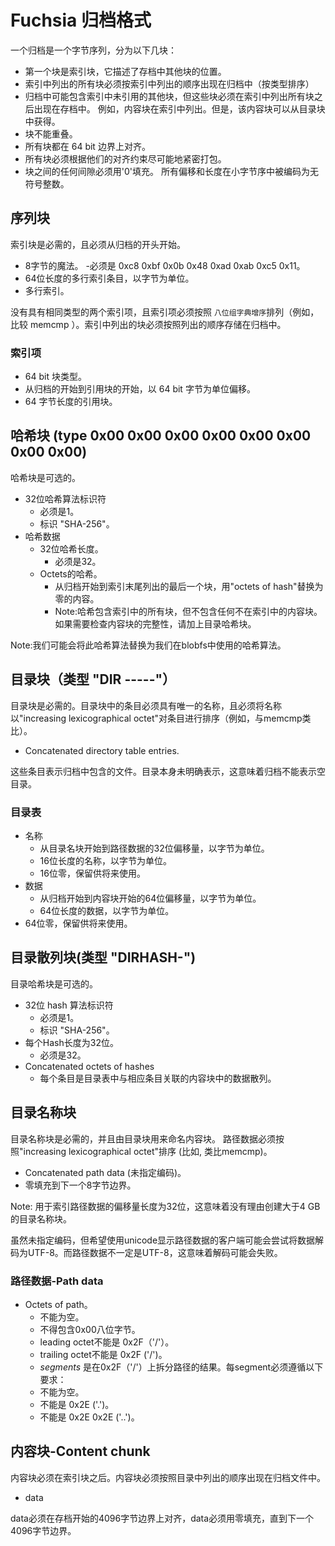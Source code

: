 <!--
# Fuchsia Archive Format

An archive is a sequence of bytes, divided into chunks:

 * The first chunk is the index chunk, which describes where other chunks are
   located in the archive.
 * All the chunks listed in the index must appear in the archive in the order
   listed in the index (which is sorted by their type).
 * The archive may contain additional chunks that are not referenced in the
   index, but these chunks must appear in the archive after all the chunks
   listed in the index. For example, content chunks are not listed in the
   index. Instead, the content chunks are reachable from the directory chunk.
 * The chunks must not overlap.
 * All chunks are aligned on 64 bit boundaries.
 * All chunks must be packed as tightly as possible subject to their alignment
   constraints.
 * Any gaps between chunks must be filled with zeros.

All offsets and lengths are encoded as unsigned integers in little endian. -->

# Fuchsia 归档格式

一个归档是一个字节序列，分为以下几块：
 * 第一个块是索引块，它描述了存档中其他块的位置。
 * 索引中列出的所有块必须按索引中列出的顺序出现在归档中（按类型排序）
 * 归档中可能包含索引中未引用的其他块，但这些块必须在索引中列出所有块之后出现在存档中。
   例如，内容块在索引中列出。但是，该内容块可以从目录块中获得。
 * 块不能重叠。
 * 所有块都在 64 bit 边界上对齐。
 * 所有块必须根据他们的对齐约束尽可能地紧密打包。
 * 块之间的任何间隙必须用'0'填充。
所有偏移和长度在小字节序中被编码为无符号整数。

<!--
## Index chunk

The index chunk is required and must start at the beginning of the archive.

 * 8 bytes of magic.
    - Must be 0xc8 0xbf 0x0b 0x48 0xad 0xab 0xc5 0x11.
 * 64 bit length of concatenated index entries, in bytes.
 * Concatenated index entries.

No two index entries can have the same type and the entries must be sorted by
type in increasing lexicographical octet order (e.g., as compared by memcmp).
The chunks listed in the index must be stored in the archive in the order listed
in the index. -->

## 序列块

索引块是必需的，且必须从归档的开头开始。
 * 8字节的魔法。
    -必须是 0xc8 0xbf 0x0b 0x48 0xad 0xab 0xc5 0x11。
 * 64位长度的多行索引条目，以字节为单位。
 * 多行索引。

没有具有相同类型的两个索引项，且索引项必须按照 `八位组字典增序`排列（例如，比较 memcmp ）。索引中列出的块必须按照列出的顺序存储在归档中。

<!--
### Index entry

 * 64 bit chunk type.
 * 64 bit offset from start of the archive to the start of the referenced
   chunk, in bytes.
 * 64 bit length of referenced chunk, in bytes. -->

### 索引项

 * 64 bit 块类型。
 * 从归档的开始到引用块的开始，以 64 bit 字节为单位偏移。
 * 64 字节长度的引用块。

<!--
## Hash chunk (Type 0x00 0x00 0x00 0x00 0x00 0x00 0x00 0x00)

The hash chunk is optional.

 * 32 bit hash algorithm identifier.
    - Must be 1.
    - Identifies "SHA-256".
 * Hash data.
    - 32 bit length of hash.
      - Must be 32.
    - Octets of hash.
      - The result of hashing the contents of archive from the start of the
        archive until the end of the last chunk listed in the index with the
        “octets of hash” replaced with zeros.
      - Note: The hash includes all the chunks in the index but does not include
        any of the content chunks, which are not in the index. If you wish to
        check the integrity of the content chunks, include a directory hash
        chunk.

Note: We might want to replace this hash algorithm with the one we use in
blobfs. -->

## 哈希块 (type 0x00 0x00 0x00 0x00 0x00 0x00 0x00 0x00)

哈希块是可选的。

 * 32位哈希算法标识符
    - 必须是1。
    - 标识 "SHA-256"。
 * 哈希数据
    - 32位哈希长度。
      - 必须是32。
    - Octets的哈希。
      - 从归档开始到索引末尾列出的最后一个块，用"octets of hash"替换为零的内容。
      - Note:哈希包含索引中的所有块，但不包含任何不在索引中的内容块。如果需要检查内容块的完整性，请加上目录哈希块。

Note:我们可能会将此哈希算法替换为我们在blobfs中使用的哈希算法。

<!--
## Directory chunk (Type "DIR-----")

The directory chunk is required.  Entries in the directory chunk must have
unique names and the entries must be sorted by name in increasing
lexicographical octet order (e.g., as compared by memcmp).

 * Concatenated directory table entries.

These entries represent the files contained in the archive. Directories
themselves are not represented explicitly, which means archives cannot represent
empty directories. -->

## 目录块（类型 "DIR -----"）

目录块是必需的。目录块中的条目必须具有唯一的名称，且必须将名称以"increasing lexicographical octet"对条目进行排序（例如，与memcmp类比）。

 * Concatenated directory table entries.

这些条目表示归档中包含的文件。目录本身未明确表示，这意味着归档不能表示空目录。

<!--
### Directory table entry

 * Name.
    - 32 bit offset from the start of the directory names chunk to the path
      data, in bytes.
    - 16 bit length of name, in bytes.
 * 16 bits of zeros, reserved for future use.
 * Data.
    - 64 bit offset from start of archive to the start of the content chunk, in
      bytes.
    - 64 bit length of the data, in bytes.
 * 64 bits of zeros, reserved for future use. -->

### 目录表

 * 名称
    - 从目录名块开始到路径数据的32位偏移量，以字节为单位。
    - 16位长度的名称，以字节为单位。
    * 16位零，保留供将来使用。
 * 数据
    - 从归档开始到内容块开始的64位偏移量，以字节为单位。
    - 64位长度的数据，以字节为单位。
 * 64位零，保留供将来使用。

<!--
## Directory hash chunk (Type “DIRHASH-”)

The directory hash chunk is optional.

 * 32 bit hash algorithm identifier.
    - Must be 1.
    - Identifies "SHA-256".
 * 32 bit length of each hash.
    - Must be 32.
 * Concatenated octets of hashes
    - Each entry is the hash of the data in the content chunk associated with
      the corresponding entry in the directory table. -->

## 目录散列块(类型 "DIRHASH-")
目录哈希块是可选的。
 * 32位 hash 算法标识符
    - 必须是1。
    - 标识 "SHA-256"。
 * 每个Hash长度为32位。
    - 必须是32。
 * Concatenated octets of hashes
    - 每个条目是目录表中与相应条目关联的内容块中的数据散列。

<!--
## Directory names chunk (Type "DIRNAMES")

The directory names chunk is required and is used by the directory chunk to name
the content chunks. Path data must be sorted in increasing lexicographical
octet order (e.g., as compared by memcmp).

 * Concatenated path data (no encoding specified).
 * Zero padding to next 8 byte boundary.

Note: The offsets used to index into the path data are 32 bits long, which means
there is no reason to create a directory name chunk that is larger than 4 GB.

Although no encoding is specified, clients that wish to display path data using
unicode may attempt to decode the data as UTF-8. The path data might or might
not be UTF-8, which means that decoding might fail. -->

## 目录名称块

目录名称块是必需的，并且由目录块用来命名内容块。 路径数据必须按照"increasing lexicographical octet"排序 (比如, 类比memcmp)。

 * Concatenated path data (未指定编码)。
 * 零填充到下一个8字节边界。

Note: 用于索引路径数据的偏移量长度为32位，这意味着没有理由创建大于4 GB的目录名称块。

虽然未指定编码，但希望使用unicode显示路径数据的客户端可能会尝试将数据解码为UTF-8。而路径数据不一定是UTF-8，这意味着解码可能会失败。

<!--
### Path data

 * Octets of path.
    - Must not be empty.
    - Must not contain a 0x00 octet.
    - The leading octet must not be 0x2F ('/').
    - The trailing octet must not be 0x2F ('/').
    - Let *segments* be the result of splitting the path on 0x2F ('/'). Each
      segment must meet the following requirements:
       - Must not be empty.
       - Must not be exactly 0x2E ('.')
       - Must not be exactly 0x2E 0x2E ('..') -->

### 路径数据-Path data

 * Octets of path。
   - 不能为空。
   - 不得包含0x00八位字节。
   - leading octet不能是 0x2F（'/'）。
   - trailing octet不能是 0x2F ('/')。
   -  *segments* 是在0x2F（'/'）上拆分路径的结果。每segment必须遵循以下要求：
     - 不能为空。
     - 不能是 0x2E ('.')。
     - 不能是 0x2E 0x2E ('..')。

<!--
## Content chunk

Content chunks must be after all the chunks listed in the index chunk. The
content chunks must appear in the archive in the order they are listed in the
directory.

 * data

The data must be aligned on a 4096 byte boundary from the start of the archive
and the data must be padded with zeros until the next 4096 byte boundary. -->

## 内容块-Content chunk

内容块必须在索引块之后。内容块必须按照目录中列出的顺序出现在归档文件中。

 * data

data必须在存档开始的4096字节边界上对齐，data必须用零填充，直到下一个4096字节边界。
